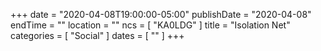 +++
date = "2020-04-08T19:00:00-05:00"
publishDate = "2020-04-08"
endTime = ""
location = ""
ncs = [ "KA0LDG" ]
title = "Isolation Net"
categories = [ "Social" ]
dates = [ "" ]
+++
